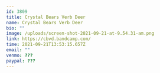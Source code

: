```yaml
---
id: 3809
title: Crystal Bears Verb Deer
name: Crystal Bears Verb Deer
bio: ""
image: /uploads/screen-shot-2021-09-21-at-9.54.31-am.png
link: https://cbvd.bandcamp.com/
time: 2021-09-21T13:53:15.657Z
email: ""
venmo: ???
paypal: ???
---
```

